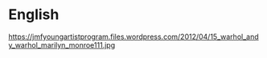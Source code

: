 # English

https://jmfyoungartistprogram.files.wordpress.com/2012/04/15_warhol_andy_warhol_marilyn_monroe111.jpg
